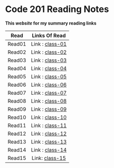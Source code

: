 # Code 201 Reading Notes #

**This *website* for my summary reading links** 

| Read   |      Links Of Read      |  
|----------|:-------------:|
| Read01 | Link :  [class-01](https://raghadalquran.github.io/reading-notes/class-01)    | 
| Read02 | Link :  [class-02](https://raghadalquran.github.io/reading-notes/class-02)    |  
| Read03 | Link :  [class-03](https://raghadalquran.github.io/reading-notes/class-03)    |   
| Read04 | Link :  [class-04]()    | 
| Read05 | Link :  [class-05]()    |  
| Read06 | Link :  [class-06]()    | 
| Read07 | Link :  [class-07]()    | 
| Read08 | Link :  [class-08]()    |  
| Read09 | Link :  [class-09]()    |   
| Read10 | Link :  [class-10]()    | 
| Read11 | Link :  [class-11]()    |  
| Read12 | Link :  [class-12]()    | 
| Read13 | Link :  [class-13]()    | 
| Read14 | Link :  [class-14]()    |  
| Read15 | Link:   [class-15]()    | 
    
